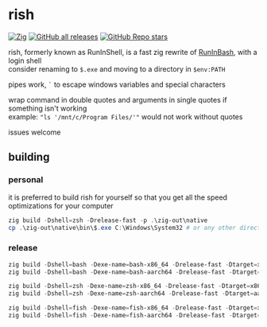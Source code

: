 # rish

[![Zig](https://img.shields.io/badge/Zig-F7A41D?logo=zig&logoColor=fff&style=flat-square)](https://ziglang.org) [![GitHub all releases](https://img.shields.io/github/downloads/Epikest/rish/total?label=Downloads&logo=github&color=%233fb950&style=flat-square)](https://github.com/Epikest/rish/releases) [![GitHub Repo stars](https://img.shields.io/github/stars/Epikest/rish?style=social)](https://github.com/Epikest/rish/stargazers)

rish, formerly known as RunInShell, is a fast zig rewrite of [RunInBash](https://github.com/neosmart/RunInBash), with a login shell\
consider renaming to `$.exe` and moving to a directory in `$env:PATH`

pipes work, `` ` `` to escape windows variables and special characters

wrap command in double quotes and arguments in single quotes if something isn't working\
example: `"ls '/mnt/c/Program Files/'"` would not work without quotes

issues welcome

## building

### personal

it is preferred to build rish for yourself so that you get all the speed optimizations for your computer

```ps1
zig build -Dshell=zsh -Drelease-fast -p .\zig-out\native
cp .\zig-out\native\bin\$.exe C:\Windows\System32 # or any other directory in `$env:PATH`
```

### release

```ps1
zig build -Dshell=bash -Dexe-name=bash-x86_64 -Drelease-fast -Dtarget=x86_64-windows-gnu -Dcpu=baseline -p .\zig-out\release\bash
zig build -Dshell=bash -Dexe-name=bash-aarch64 -Drelease-fast -Dtarget=aarch64-windows-gnu -Dcpu=baseline -p .\zig-out\release\bash

zig build -Dshell=zsh -Dexe-name=zsh-x86_64 -Drelease-fast -Dtarget=x86_64-windows-gnu -Dcpu=baseline -p .\zig-out\release\zsh
zig build -Dshell=zsh -Dexe-name=zsh-aarch64 -Drelease-fast -Dtarget=aarch64-windows-gnu -Dcpu=baseline -p .\zig-out\release\zsh

zig build -Dshell=fish -Dexe-name=fish-x86_64 -Drelease-fast -Dtarget=x86_64-windows-gnu -Dcpu=baseline -p .\zig-out\release\fish
zig build -Dshell=fish -Dexe-name=fish-aarch64 -Drelease-fast -Dtarget=aarch64-windows-gnu -Dcpu=baseline -p .\zig-out\release\fish
```
